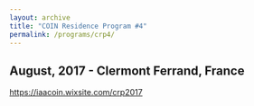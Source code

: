 ```yaml
---
layout: archive
title: "COIN Residence Program #4"
permalink: /programs/crp4/
---
```


## August, 2017 - Clermont Ferrand, France

https://iaacoin.wixsite.com/crp2017
